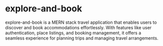 # explore-and-book
explore-and-book is a MERN stack travel application that enables users to discover and book accommodations effortlessly. With features like user authentication, place listings, and booking management, it offers a seamless experience for planning trips and managing travel arrangements.
